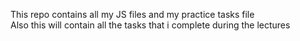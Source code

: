 This repo contains all my JS files and my practice tasks file <br>
Also this will contain all the tasks that i complete during the lectures
